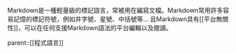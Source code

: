 Markdown是一種輕量級的標記語言，常被用在編寫文檔。Markdown常用許多容易記憶的標記符號，例如井字號、星號、中括號等...
且Markdown具有[[平台無關性]]，可以在任何支援Markdown語法的平台編輯以及閱讀。

parent::[[程式語言]]

